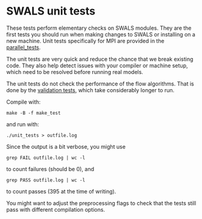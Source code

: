# SWALS unit tests

These tests perform elementary checks on SWALS modules. They are the first tests you should run when making changes to SWALS or installing on a new machine. Unit tests specifically for MPI are provided in the [parallel_tests](../parallel_tests).

The unit tests are very quick and reduce the chance that we break existing code. They also help detect issues with your compiler or machine setup, which need to be resolved before running real models. 

The unit tests do not check the performance of the flow algorithms. That is done by the [validation tests](../validation_tests), which take considerably longer to run. 

Compile with:

    make -B -f make_test

and run with:

    ./unit_tests > outfile.log

Since the output is a bit verbose, you might use

    grep FAIL outfile.log | wc -l

to count failures (should be 0), and 

    grep PASS outfile.log | wc -l

to count passes (395 at the time of writing).

You might want to adjust the preprocessing flags to check that the
tests still pass with different compilation options.

